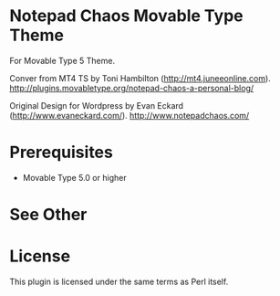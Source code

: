 # Notepad Chaos Movable Type Theme

For Movable Type 5 Theme. 

Conver from MT4 TS by Toni Hambilton (http://mt4.juneeonline.com).
http://plugins.movabletype.org/notepad-chaos-a-personal-blog/

Original Design for Wordpress by Evan Eckard (http://www.evaneckard.com/).
http://www.notepadchaos.com/

# Prerequisites

* Movable Type 5.0 or higher

# See Other

# License

This plugin is licensed under the same terms as Perl itself.
